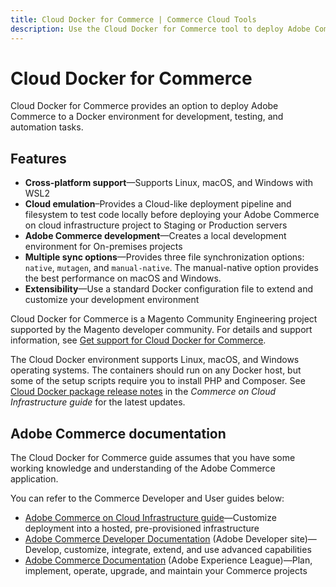 ```yaml
---
title: Cloud Docker for Commerce | Commerce Cloud Tools
description: Use the Cloud Docker for Commerce tool to deploy Adobe Commerce to a Docker environment for development, testing, and automation tasks.
---
```


# Cloud Docker for Commerce

Cloud Docker for Commerce provides an option to deploy Adobe Commerce to a Docker environment for development, testing, and automation tasks.

## Features

- **Cross-platform support**—Supports Linux, macOS, and Windows with WSL2
- **Cloud emulation**–Provides a Cloud-like deployment pipeline and filesystem to test code locally before deploying your Adobe Commerce on cloud infrastructure project to Staging or Production servers
- **Adobe Commerce development**—Creates a local development environment for On-premises projects
- **Multiple sync options**—Provides three file synchronization options: `native`, `mutagen`, and `manual-native`. The manual-native option provides the best performance on macOS and Windows.
- **Extensibility**—Use a standard Docker configuration file to extend and customize your development environment

<InlineAlert variant="help" slots="text"/>

Cloud Docker for Commerce is a Magento Community Engineering project supported by the Magento developer community. For details and support information, see [Get support for Cloud Docker for Commerce](get-support.md).

The Cloud Docker environment supports Linux, macOS, and Windows operating systems. The containers should run on any Docker host, but some of the setup scripts require you to install PHP and Composer. See [Cloud Docker package release notes](https://experienceleague.adobe.com/docs/commerce-cloud-service/user-guide/release-notes/cloud-docker.html) in the _Commerce on Cloud Infrastructure guide_ for the latest updates.

## Adobe Commerce documentation

The Cloud Docker for Commerce guide assumes that you have some working knowledge and understanding of the Adobe Commerce application.

You can refer to the Commerce Developer and User guides below:

- [Adobe Commerce on Cloud Infrastructure guide](https://experienceleague.adobe.com/docs/commerce-cloud-service/user-guide/overview.html)—Customize deployment into a hosted, pre-provisioned infrastructure
- [Adobe Commerce Developer Documentation](https://developer.adobe.com/commerce/docs/) (Adobe Developer site)—Develop, customize, integrate, extend, and use advanced capabilities
- [Adobe Commerce Documentation](https://experienceleague.adobe.com/docs/commerce.html) (Adobe Experience League)—Plan, implement, operate, upgrade, and maintain your Commerce projects
